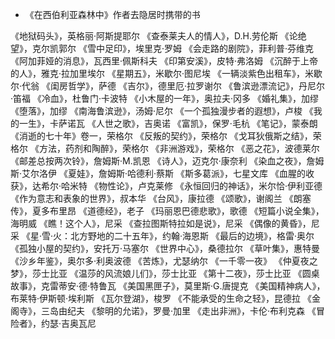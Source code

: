 



- 《在西伯利亚森林中》作者去隐居时携带的书

《地狱码头》，英格丽·阿斯提耶尔
《查泰莱夫人的情人》，D.H.劳伦斯
《论绝望》，克尔凯郭尔
《雪中足印》，埃里克·罗姆
《会走路的剧院》，菲利普·芬维克
《阿加菲娅的消息》，瓦西里·佩斯科夫
《印第安溪》，皮特·弗洛姆
《沉醉于上帝的人》，雅克·拉加里埃尔
《星期五》，米歇尔·图尼埃
《一辆淡紫色出租车》，米歇尔·代翁
《闺房哲学》，萨德
《吉尔》，德里厄·拉罗谢尔
《鲁滨逊漂流记》，丹尼尔·笛福
《冷血》，杜鲁门·卡波特
《小木屋的一年》，奥拉夫·冈多
《婚礼集》，加缪
《堕落》，加缪
《南海鲁滨逊》，汤姆·尼尔
《一个孤独漫步者的遐想》，卢梭
《我的一生》，卡萨诺瓦
《人世之歌》，吉奥诺
《富凯》，保罗·毛杭
《笔记》，蒙泰朗
《消逝的七十年》卷一，荣格尔
《反叛的契约》，荣格尔
《戈耳狄俄斯之结》，荣格尔
《方法，药剂和陶醉》，荣格尔
《非洲游戏》，荣格尔
《恶之花》，波德莱尔
《邮差总按两次铃》，詹姆斯·M.凯恩
《诗人》，迈克尔·康奈利
《染血之夜》，詹姆斯·艾尔洛伊
《夏娃》，詹姆斯·哈德利·蔡斯
《斯多葛派》，七星文库
《血腥的收获》，达希尔·哈米特
《物性论》，卢克莱修
《永恒回归的神话》，米尔恰·伊利亚德
《作为意志和表象的世界》，叔本华
《台风》，康拉德
《颂歌》，谢阁兰
《朗塞传》，夏多布里昂
《道德经》，老子
《玛丽恩巴德悲歌》，歌德
《短篇小说全集》，海明威
《瞧！这个人》，尼采
《查拉图斯特拉如是说》，尼采
《偶像的黄昏》，尼采
《星·雪·火：北方野地的二十五年》，约翰·海恩斯
《最后的边境》，格雷·奥尔
《孤独小屋的契约》，安托万·马塞尔
《世界中心》，桑德拉尔
《草叶集》，惠特曼
《沙乡年鉴》，奥尔多·利奥波德
《苦炼》，尤瑟纳尔
《一千零一夜》
《仲夏夜之梦》，莎士比亚
《温莎的风流娘儿们》，莎士比亚
《第十二夜》，莎士比亚
《圆桌故事》，克雷蒂安·德·特鲁瓦
《美国黑匣子》，莫里斯·G.唐提克
《美国精神病人》，布莱特·伊斯顿·埃利斯
《瓦尔登湖》，梭罗
《不能承受的生命之轻》，昆德拉
《金阁寺》，三岛由纪夫
《黎明的允诺》，罗曼·加里
《走出非洲》，卡伦·布利克森
《冒险者》，约瑟·吉奥瓦尼
